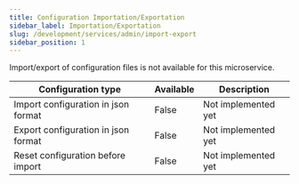```yaml
---
title: Configuration Importation/Exportation
sidebar_label: Importation/Exportation
slug: /development/services/admin/import-export
sidebar_position: 1
---
```


Import/export of configuration files is not available for this microservice.

| Configuration type | Available | Description |
| ------------------ | --------- | ----------- |
| Import configuration in json format | False | Not implemented yet |
| Export configuration in json format | False | Not implemented yet |
| Reset configuration before import | False | Not implemented yet |